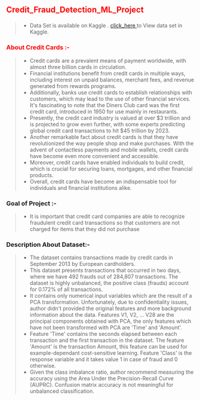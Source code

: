 ## <p style="color:red"> Credit_Fraud_Detection_ML_Project </p>

>* Data Set is available on Kaggle .  <a target="_blank" rel="noopener" href="https://www.kaggle.com/datasets/mlg-ulb/creditcardfraud?datasetId=310&sortBy=voteCount">click_here </a> to View data set in Kaggle.

###  <p style="color:red"> About Credit Cards :-</p>
>* Credit cards are a prevalent means of payment worldwide, with almost three billion cards in circulation. 
>* Financial institutions benefit from credit cards in multiple ways, including interest on unpaid balances, merchant fees, and revenue generated from rewards programs. 
>* Additionally, banks use credit cards to establish relationships with customers, which may lead to the use of other financial services. It's fascinating to note that the Diners Club card was the first credit card, introduced in 1950 for use mainly in restaurants. 
>* Presently, the credit card industry is valued at over $3 trillion and is projected to grow even further, with some experts predicting global credit card transactions to hit $45 trillion by 2023.
>* Another remarkable fact about credit cards is that they have revolutionized the way people shop and make purchases. With the advent of contactless payments and mobile wallets, credit cards have become even more convenient and accessible. 
>* Moreover, credit cards have enabled individuals to build credit, which is crucial for securing loans, mortgages, and other financial products. 
>* Overall, credit cards have become an indispensable tool for individuals and financial institutions alike.

### Goal of Project :- 
>* It is important that credit card companies are able to recognize fraudulent credit card transactions so that customers are not charged for items that they did not purchase

### Description About Dataset:-
>* The dataset contains transactions made by credit cards in September 2013 by European cardholders.
>* This dataset presents transactions that occurred in two days, where we have 492 frauds out of 284,807 transactions. The dataset is highly unbalanced, the positive class (frauds) account for 0.172% of all transactions.
>* It contains only numerical input variables which are the result of a PCA transformation. Unfortunately, due to confidentiality issues, author didn't provided the original features and more background information about the data. Features V1, V2, … V28 are the principal components obtained with PCA, the only features which have not been transformed with PCA are 'Time' and 'Amount'. 
>* Feature 'Time' contains the seconds elapsed between each transaction and the first transaction in the dataset. The feature 'Amount' is the transaction Amount, this feature can be used for example-dependant cost-sensitive learning. Feature 'Class' is the response variable and it takes value 1 in case of fraud and 0 otherwise.
>* Given the class imbalance ratio, author recommend measuring the accuracy using the Area Under the Precision-Recall Curve (AUPRC). Confusion matrix accuracy is not meaningful for unbalanced classification.

